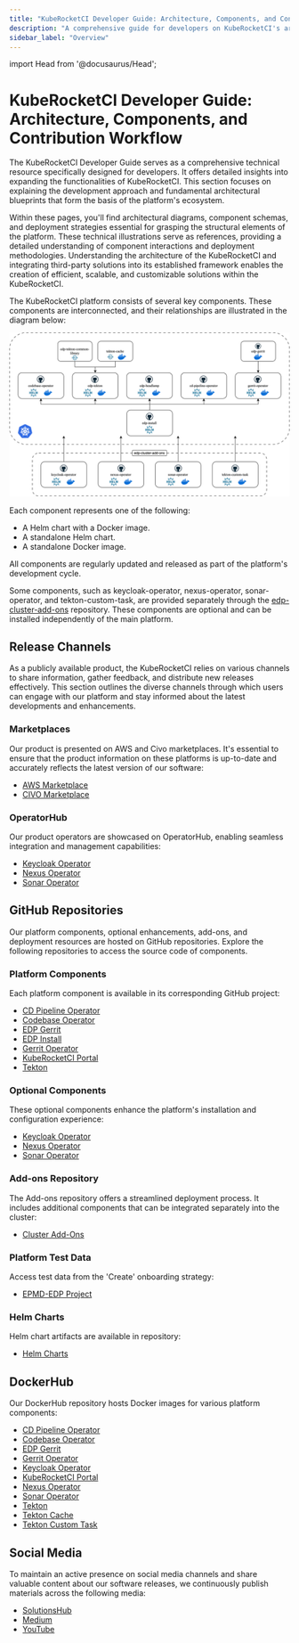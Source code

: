 ```yaml
---
title: "KubeRocketCI Developer Guide: Architecture, Components, and Contribution Workflow"
description: "A comprehensive guide for developers on KubeRocketCI's architecture, core components, and contribution workflow, including technical resources and best practices."
sidebar_label: "Overview"
---
```

<!-- markdownlint-disable MD025 -->

import Head from '@docusaurus/Head';

<Head>
  <meta property="og:title" content="KubeRocketCI Developer Guide: Architecture, Components, and Contribution Workflow" />
  <meta property="og:description" content="Technical guide on KubeRocketCI's architecture, components, and contribution workflow for developers. Includes resources, diagrams, and best practices." />
  <meta property="og:image" content="https://docs.kuberocketci.io/img/logo-white-vertical.png" />
  <meta property="og:url" content="https://docs.kuberocketci.io/docs/developer-guide" />
  <meta property="og:type" content="article" />
  <link rel="canonical" href="https://docs.kuberocketci.io/docs/developer-guide" />
</Head>

# KubeRocketCI Developer Guide: Architecture, Components, and Contribution Workflow

The KubeRocketCI Developer Guide serves as a comprehensive technical resource specifically designed for developers. It offers detailed insights into expanding the functionalities of KubeRocketCI. This section focuses on explaining the development approach and fundamental architectural blueprints that form the basis of the platform's ecosystem.

Within these pages, you'll find architectural diagrams, component schemas, and deployment strategies essential for grasping the structural elements of the platform. These technical illustrations serve as references, providing a detailed understanding of component interactions and deployment methodologies. Understanding the architecture of the KubeRocketCI and integrating third-party solutions into its established framework enables the creation of efficient, scalable, and customizable solutions within the KubeRocketCI.

The KubeRocketCI platform consists of several key components. These components are interconnected, and their relationships are illustrated in the diagram below:

![KubeRocketCI Components Diagram](../assets/developer-guide/architecture/components.svg)

Each component represents one of the following:

- A Helm chart with a Docker image.
- A standalone Helm chart.
- A standalone Docker image.

All components are regularly updated and released as part of the platform's development cycle.

Some components, such as keycloak-operator, nexus-operator, sonar-operator, and tekton-custom-task, are provided separately through the [edp-cluster-add-ons](https://github.com/epam/edp-cluster-add-ons) repository. These components are optional and can be installed independently of the main platform.

## Release Channels

As a publicly available product, the KubeRocketCI relies on various channels to share information, gather feedback, and distribute new releases effectively. This section outlines the diverse channels through which users can engage with our platform and stay informed about the latest developments and enhancements.

### Marketplaces

Our product is presented on AWS and Civo marketplaces. It's essential to ensure that the product information on these platforms is up-to-date and accurately reflects the latest version of our software:

- [AWS Marketplace](https://aws.amazon.com/marketplace/pp/prodview-u7xcz6pvwwwoa)
- [CIVO Marketplace](https://www.civo.com/marketplace/edp)

### OperatorHub

Our product operators are showcased on OperatorHub, enabling seamless integration and management capabilities:

- [Keycloak Operator](https://operatorhub.io/operator/edp-keycloak-operator)
- [Nexus Operator](https://operatorhub.io/operator/nexus-operator)
- [Sonar Operator](https://operatorhub.io/operator/sonar-operator)

## GitHub Repositories

Our platform components, optional enhancements, add-ons, and deployment resources are hosted on GitHub repositories. Explore the following repositories to access the source code of components.

### Platform Components

Each platform component is available in its corresponding GitHub project:

- [CD Pipeline Operator](https://github.com/epam/edp-cd-pipeline-operator/releases)
- [Codebase Operator](https://github.com/epam/edp-codebase-operator/releases)
- [EDP Gerrit](https://github.com/epam/edp-gerrit)
- [EDP Install](https://github.com/epam/edp-install/releases)
- [Gerrit Operator](https://github.com/epam/edp-gerrit-operator/releases)
- [KubeRocketCI Portal](https://github.com/epam/edp-headlamp/releases)
- [Tekton](https://github.com/epam/edp-tekton/releases)

### Optional Components

These optional components enhance the platform's installation and configuration experience:

- [Keycloak Operator](https://github.com/epam/edp-keycloak-operator/releases)
- [Nexus Operator](https://github.com/epam/edp-nexus-operator/releases)
- [Sonar Operator](https://github.com/epam/edp-sonar-operator/releases)

### Add-ons Repository

The Add-ons repository offers a streamlined deployment process. It includes additional components that can be integrated separately into the cluster:

- [Cluster Add-Ons](https://github.com/epam/edp-cluster-add-ons)

### Platform Test Data

Access test data from the 'Create' onboarding strategy:

- [EPMD-EDP Project](https://github.com/epmd-edp)

### Helm Charts

Helm chart artifacts are available in repository:

- [Helm Charts](https://github.com/epam/edp-helm-charts)

## DockerHub

Our DockerHub repository hosts Docker images for various platform components:

- [CD Pipeline Operator](https://hub.docker.com/r/epamedp/cd-pipeline-operator/)
- [Codebase Operator](https://hub.docker.com/r/epamedp/codebase-operator/)
- [EDP Gerrit](https://hub.docker.com/r/epamedp/edp-gerrit)
- [Gerrit Operator](https://hub.docker.com/r/epamedp/gerrit-operator)
- [Keycloak Operator](https://hub.docker.com/r/epamedp/keycloak-operator/)
- [KubeRocketCI Portal](https://hub.docker.com/r/epamedp/edp-headlamp/)
- [Nexus Operator](https://hub.docker.com/r/epamedp/nexus-operator/)
- [Sonar Operator](https://hub.docker.com/r/epamedp/sonar-operator/)
- [Tekton](https://hub.docker.com/r/epamedp/edp-tekton/)
- [Tekton Cache](https://hub.docker.com/r/epamedp/tekton-cache/)
- [Tekton Custom Task](https://hub.docker.com/r/epamedp/tekton-custom-task/)

## Social Media

To maintain an active presence on social media channels and share valuable content about our software releases, we continuously publish materials across the following media:

- [SolutionsHub](https://solutionshub.epam.com/solution/kuberocketci)
- [Medium](https://medium.com/kuberocketci)
- [YouTube](https://www.youtube.com/@theplatformteam)
